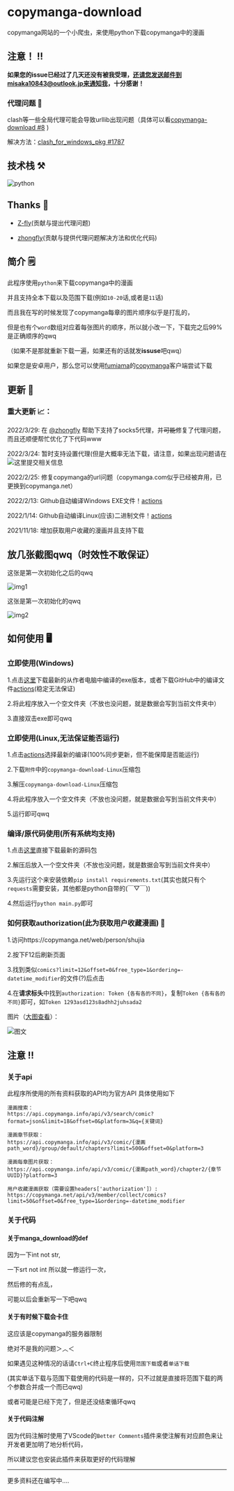 # copymanga-download

copymanga网站的一个小爬虫，来使用python下载copymanga中的漫画

## 注意！ ‼️

**如果您的issue已经过了几天还没有被我受理，还请您发送邮件到misaka10843@outlook.jp来通知我，十分感谢！**

### 代理问题 🐛

clash等一些全局代理可能会导致urllib出现问题（具体可以看[copymanga-download #8](https://github.com/misaka10843/copymanga-download/issues/8) )

解决方法：[clash_for_windows_pkg #1787](https://github.com/Fndroid/clash_for_windows_pkg/issues/1787)

## 技术栈 ⚒️

![python](https://img.shields.io/badge/Python-3.0+-326c9c?style=for-the-badge&logo=Python&logoColor=326c9c)

## Thanks 🎁

* [Z-fly](https://github.com/Z-fly)(贡献与提出代理问题)

* [zhongfly](https://github.com/zhongfly)(贡献与提供代理问题解决方法和优化代码)

## 简介 🗒️

此程序使用`python`来下载copymanga中的漫画

并且支持全本下载以及范围下载(例如`10-20`话,或者是`11`话)

而且我在写的时候发现了copymanga每章的图片顺序似乎是打乱的，

但是也有个`word`数组对应着每张图片的顺序，所以就小改一下，下载完之后99%是正确顺序的qwq

（如果不是那就重新下载一遍，如果还有的话就发**issuse**吧qwq）

如果您是安卓用户，那么您可以使用[fumiama](https://github.com/fumiama/)的[copymanga](https://github.com/fumiama/copymanga)客户端尝试下载

## 更新 🔬

### 重大更新 📈：
2022/3/29: 在 [@zhongfly](https://github.com/zhongfly) 帮助下支持了socks5代理，并~~可能~~修复了代理问题，而且还顺便帮忙优化了下代码www

2022/3/24: 暂时支持设置代理(但是大概率无法下载，请注意，如果出现问题请在![ 这里 ](https://github.com/misaka10843/copymanga-download/issues/8)提交相关信息

2022/2/25: 修复copymanga的url问题（copymanga.com似乎已经被弃用，已更换到copymanga.net）

2022/2/13: Github自动编译Windows EXE文件！[actions](https://github.com/misaka10843/copymanga-download/actions/workflows/python-app-Windows.yml)

2022/1/14: Github自动编译Linux(应该)二进制文件！[actions](https://github.com/misaka10843/copymanga-download/actions/workflows/python-app.yml)

2021/11/18: 增加获取用户收藏的漫画并且支持下载


## 放几张截图qwq（时效性不敢保证）

这张是第一次初始化之后的qwq

![img1](./doc/img1.png)

这张是第一次初始化的qwq

![img2](./doc/img2.png)

## 如何使用 🖥️

### 立即使用(Windows)

1.点击[这里](https://github.com/misaka10843/copymanga-download/releases/latest)下载最新的从作者电脑中编译的exe版本，或者下载GitHub中的编译文件[actions](https://github.com/misaka10843/copymanga-download/actions/workflows/python-app-Windows.yml)(稳定无法保证)

2.将此程序放入一个空文件夹（不放也没问题，就是数据会写到当前文件夹中）

3.直接双击exe即可qwq

### 立即使用(Linux,无法保证能否运行)

1.点击[actions](https://github.com/misaka10843/copymanga-download/actions)选择最新的编译(100%同步更新，但不能保障是否能运行)

2.下载`附件`中的`copymanga-download-Linux`压缩包

3.解压`copymanga-download-Linux`压缩包

4.将此程序放入一个空文件夹（不放也没问题，就是数据会写到当前文件夹中）

5.运行即可qwq

### 编译/原代码使用(所有系统均支持)

1.点击[这里](https://github.com/misaka10843/copymanga-download/archive/refs/heads/master.zip)直接下载最新的源码包

2.解压后放入一个空文件夹（不放也没问题，就是数据会写到当前文件夹中）

3.先运行这个来安装依赖`pip install requirements.txt`(其实也就只有个`requests`需要安装，其他都是python自带的(￣▽￣))

4.然后运行`python main.py`即可

### 如何获取authorization(此为获取用户收藏漫画) 📒
1.访问https://copymanga.net/web/person/shujia

2.按下F12后刷新页面

3.找到类似`comics?limit=12&offset=0&free_type=1&ordering=-datetime_modifier`的文件(?)后点击

4.在**请求标头**中找到`authorization: Token {各有各的不同}`，复制`Token {各有各的不同}`即可，如`Token 1293asd123s8adhh2juhsada2`

图片（[大图查看](https://i.loli.net/2021/11/18/Tv85D4a7GO9jNbn.png)）：

![图文](https://i.loli.net/2021/11/18/Tv85D4a7GO9jNbn.png)

## 注意 ‼️

### 关于api

此程序所使用的所有资料获取的API均为官方API
具体使用如下

```text
漫画搜索：
https://api.copymanga.info/api/v3/search/comic?format=json&limit=18&offset=0&platform=3&q={关键词}

漫画章节获取：
https://api.copymanga.info/api/v3/comic/{漫画path_word}/group/default/chapters?limit=500&offset=0&platform=3

漫画每章图片获取：
https://api.copymanga.info/api/v3/comic/{漫画path_word}/chapter2/{章节UUID}?platform=3

用户收藏漫画获取（需要设置headers['authorization']）:
https://copymanga.net/api/v3/member/collect/comics?limit=50&offset=0&free_type=1&ordering=-datetime_modifier
```

### 关于代码

#### 关于manga_download的def

因为一下int not str,

一下srt not int 所以就一修运行一次，

然后修的有点乱，

可能以后会重新写一下吧qwq

#### 关于有时候下载会卡住

这应该是copymanga的服务器限制

绝对不是我的问题＞︿＜

如果遇见这种情况的话请`Ctrl+C`终止程序后使用`范围下载`或者`单话下载`

(其实单话下载与范围下载使用的代码是一样的，只不过就是直接将范围下载的两个参数合并成一个而已qwq)

或者可能是已经下完了，但是还没结束循环qwq

#### 关于代码注解

因为代码注解时使用了VScode的`Better Comments`插件来使注解有对应颜色来让开发者更加明了地分析代码，

所以建议您也安装此插件来获取更好的代码理解

---

更多资料还在编写中....
